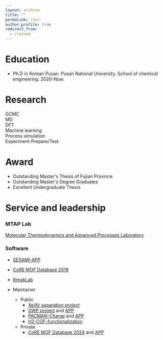 ```yaml
---
layout: archive
title: ""
permalink: /cv/
author_profile: true
redirect_from:
  - /resume
---     
```


Education
======
* Ph.D in Korean Pusan. Pusan National University. School of chemical engineering. 2020-Now.
                                               
         
Research     
======
 GCMC                  
 MD                        
 DFT              
 Machine learning                                                                                       
 Process simulation                         
 Experiment-Prepare/Test                                                                       
 
 Award     
======
* Outstanding Master's Thesis of Fujian Province
* Outstanding Master's Degree Graduates
* Excellent Undergraduate Thesis                                                                                  
  
Service and leadership
======      
### MTAP Lab                                   
[Molecular Thermodynamics and Advanced Processes Laboratory](https://sites.google.com/view/mtap-lab)                                   
### Software                         

* [SESAMI-APP](https://sesami-web.org/)
* [CoRE MOF Database 2019](https://sites.google.com/view/mtap-lab/software/core-mof-database?authuser=0)           
* [BreakLab]()
  
* Maintainer                                                      
  * Public                                    
    *  [Xe/Kr separation project](https://github.com/sxm13/Xe-Kr-Separation-Project)                               
    *  [GWP project](https://github.com/sxm13/GWP-project) and [APP](https://gwp-web-mtap-pnu.streamlit.app/)      
    *  [PACMAN-Charge](https://github.com/mtap-research/PACMAN-charge) and [APP](https://pacman-charge-mtap.streamlit.app/)
    *  [H2-COF-functionalization](https://github.com/sxm13/H2-COF-functionalization)                                        
  * Private                                                                                     
    *  [CoRE MOF Database 2024](https://github.com/sxm13/CoRE-MOF-2024) and [APP](https://core-mof-2024-app-pzyfgryb3ac9gjxpuhpvapp.streamlit.app/)                                 
      
